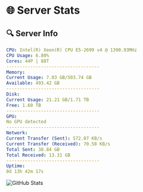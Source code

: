# 🌐 Server Stats
## 🔍 Server Info
```yaml
CPU: Intel(R) Xeon(R) CPU E5-2699 v4 @ 1390.93MHz
CPU Usage: 6.80%
Cores: 44P | 88T
-----------------------------------
Memory:
Current Usage: 7.03 GB/503.74 GB
Available: 493.42 GB
-----------------------------------
Disk:
Current Usage: 21.21 GB/1.71 TB
Free: 1.60 TB
-----------------------------------
GPU:
No GPU detected
-----------------------------------
Network:
Current Transfer (Sent): 572.07 KB/s
Current Transfer (Received): 70.58 KB/s
Total Sent: 38.84 GB
Total Received: 13.31 GB
-----------------------------------
Uptime:
0d 13h 42m 17s
```
![GitHub Stats](https://img.shields.io/badge/Updated-2025-04-20_06:51:05-blue)